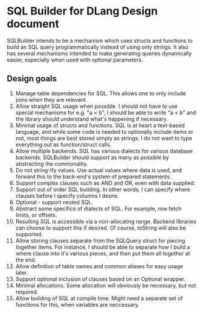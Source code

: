 # SQL Builder for DLang Design document

SQLBuilder intends to be a mechanism which uses structs and functions to build an SQL query programmatically instead of using only strings. It also has several mechanisms intended to make generating queries dynamically easier, especially when used with optional parameters.

## Design goals

1. Manage table dependencies for SQL. This allows one to only include joins when they are relevant.
2. Allow straight SQL usage when possible. I should not have to use special mechanisms for e.g. "a < b", I should be able to write "a < b" and the library should understand what's happening if necessary.
3. Minimal usage of structs and functions. SQL is at heart a text-based language, and while some code is needed to optionally include items or not, most things are best stored simply as strings. I do not want to type everything out as function/struct calls.
4. Allow multiple backends. SQL has various dialects for various database backends. SQLBuilder should support as many as possible by abstracting the commonality.
5. Do not string-ify values. Use actual values where data is used, and forward this to the back-end's system of prepared statements.
6. Support complex clauses such as AND and OR, even with data supplied.
7. Support out of order SQL building. In other words, I can specify where clauses before I specify columns I desire.
8. Optional - support nested SQL.
9. Abstract some specifics of dialects of SQL. For example, row fetch limits, or offsets.
10. Resulting SQL is accessible via a non-allocating range. Backend libraries can choose to support this if desired. Of course, toString will also be supported.
11. Allow storing clauses separate from the SQLQuery struct for piecing together items. For instance, I should be able to separate how I build a where clause into it's various pieces, and then put them all together at the end.
12. Allow definition of table names and common aliases for easy usage later.
13. Support optional inclusion of clauses based on an Optional wrapper.
14. Minimal allocations. Some allocation will obviously be necessary, but not required.
15. Allow building of SQL at compile time. Might need a separate set of functions for this, when variables are neccessary.
